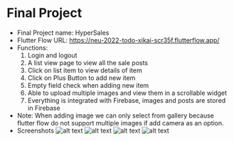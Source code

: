 # Final Project
- Final Project name: HyperSales
- Flutter Flow URL: https://neu-2022-todo-xikai-scr35f.flutterflow.app/
- Functions:
    1. Login and logout
    2. A list view page to view all the sale posts
    3. Click on list item to view details of item
    4. Click on Plus Button to add new item
    5. Empty field check when adding new item
    6. Able to upload multiple images and view them in a scrollable widget
    7. Everything is integrated with Firebase, images and posts are stored in Firebase
- Note: When adding image we can only select from gallery because flutter flow do not support multiple images if add camera as an option.
- Screenshots
![alt text](pic1.png)
![alt text](pic2.png)
![alt text](pic3.png)
![alt text](pic4.png)
